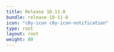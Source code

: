 ```yaml
---
title: Release 10.11.0
bundle: release-10-11-0
icon: "c8y-icon c8y-icon-notification"
type: root
layout: root
weight: 80
---
```

